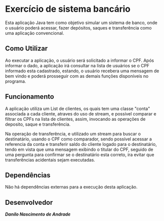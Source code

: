 # Exercício de sistema bancário

Esta aplicação Java tem como objetivo simular um sistema de banco, onde o usuário poderá acessar, fazer depósitos, saques e transferência como uma aplicação convencional.

## Como Utilizar

Ao executar a aplicação, o usuário será solicitado a informar o CPF. Após informar o dado, a aplicação irá consultar na lista de usuários se o CPF informado esta cadastrado, estando, o usuário recebera uma mensagem de bem vindo e poderá prosseguir com as demais funções disponíveis no programa.


## Funcionamento

A aplicação utiliza um List de clientes, os quais tem uma classe "conta" associada a cada cliente, atraves do uso de stream, e possível comparar e filtrar os CPFs na lista de clientes, assim, invocando as operações de deposito, saque e transferência.

Na operação de transferência, e utilizado um stream para buscar o destinatário, usando o CPF como comparador, sendo possível acessar a referencia da conta e transferir saldo do cliente logado para o destinatário, tendo em vista que uma mensagem exibindo o titular do CPF, seguido de uma pergunta para confirmar se o destinatário esta correto, ira evitar que transferências acidentais sejam executadas.

## Dependências

Não há dependências externas para a execução desta aplicação.

## Desenvolvedor
***Danilo Nascimento de Andrade***
